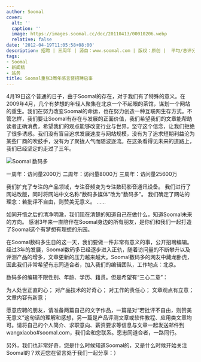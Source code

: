 ```yaml
---
author: Soomal
cover:
  alt: ''
  caption: ''
  image: https://images.soomal.cc/doc/20110413/00010206.webp
  relative: false
date: '2012-04-19T11:05:58+08:00'
description: 招聘 | 三周年 | 源自：www.soomal.com | 版权：原创 |  平均/总评分：10.00/160
tags:
- Soomal
- 新闻稿
- 站务
title: Soomal重张3周年感言暨招聘启事
---
```


4月19日这个普通的日子，由于Soomal的存在，对于我们有了特殊的意义。在2009年4月，几个有梦想的年轻人聚集在北京一个不起眼的茶馆，谋划一个网站的重生。我们在努力改变Soomal的命运，也在努力创造一种互联网生存方式。不管怎样，我们要让Soomal有存在与发展的正面价值，我们希望我们的文章能帮助读者正确消费，希望我们的观点能够改变行业与世界。坚守这个信念，让我们拒绝了很多诱惑。我们没有盲目追求发展速度与网站规模，没有为了追求短期利益沦为某些厂商的吹鼓手，没有为了聚拢人气而随波逐流。在这条看得见未来的道路上，我们已经坚定的走过了三年。

![Soomal 数码多](https://images.soomal.cc/doc/20110413/00010206.webp)





一周年：访问量2000万
二周年：访问量8000万
三周年：访问量25600万

我们扩充了专注的产品领域，专注音频变为专注数码影音通讯设备。
我们进行了网站改版，同时将网站中文名称“数码多媒体”改为“数码多”。
我们确定了网站的理念：若批评不自由，则赞美无意义。
……

如同开悟之后的清净明澈，我们现在清楚的知道自己在做什么，知道Soomal未来的方向。
感谢3年来一直陪伴在Soomal身边的所有朋友，是你们和我们一起打造了Soomal这个有梦想有理想的乐园。

在Soomal数码多生日的这一天，我们要做一件非常有意义的事，公开招聘编辑。
经过3年的发展，Soomal数码多已经逐步进入正轨，随着访问量的不断攀升以及评测产品的增多，文章更新的压力越来越大。Soomal数码多的网友中藏龙卧虎，因此我们非常希望有志同道合者，加入我们的编辑团队，工作地点：北京。

数码多的编辑不限性别、年龄、学历、籍贯。但是希望有“三心二意”：


为人处世正直的心；
对产品技术的好奇心；
对工作的责任心；
文章观点有立意；
文章内容有新意；

愿意应聘的朋友，请准备两篇自己的文字作品，一篇是对“若批评不自由，则赞美无意义”这句话的理解和感想，另一篇是产品评测文章或软件教程、应用类文章均可。请将自己的个人简介、求职意向、薪资要求等信息与文章一起发送邮件到wangxiaobo#soomal.com，我们会和您联系。愿志同道合者，一路同行。


另外，我们也非常好奇，您是什么时候知道Soomal的，又是什么时候开始关注Soomal的？欢迎您在留言处于我们一起分享：）
